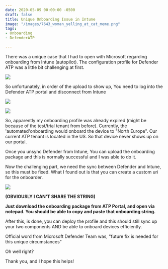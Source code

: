 ```yaml
---
date: 2020-05-09 00:00:00 -0500
draft: false
title: Unique Onboarding Issue in Intune
image: "/images/7643_woman_yelling_at_cat_meme.png"
tags:
- Onboarding
- DefenderATP

---
```

There was a unique case that I had to open with Microsoft regarding onboarding from Intune (autopilot). The configuration profile for Defender ATP was a little bit challenging at first.

![](/images/onboarding00.png)

So unfortunately, in order of the upload to show up, You need to log into the Defender ATP portal and disconnect from Intune

![](/images/syncc.png)

![](/images/onboarding01.png)

So, apparently my onboarding profile was already expired (might be because of the test/trial tenant from before). Currently, the 'automated'onboarding would onboard the device to "North Europe". Our current ATP tenant is located in the US. So that device never shows up on our portal.

Once you unsync Defender from Intune, You can upload the onboarding package and this is normally successful and I was able to do it.

Now the challenging part, we need the sync between Defender and Intune, so this must be fixed. What I found out is that you can create a custom uri for the onboarder.

![](/images/onboarding02.png)

**(OBVIOUSLY I CAN'T SHARE THE STRING)** 

**Just download the onboarding package from ATP Portal, and open via notepad. You should be able to copy and paste that onboarding string.**

After this, is  done, you can deploy the profile and this should still sync up your two components AND be able to onboard devices efficiently.

Official word from Microsoft Defender Team was, "future fix is needed for this unique circumstances"

Oh well right?

Thank you, and I hope this helps!